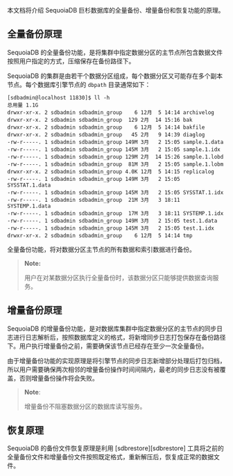 [^_^]:
    备份恢复原理
    作者：陈子川
    时间：20190303
    评审意见
    王涛：时间：
    许建辉：时间：
    市场部：时间：20190523


本文档将介绍 SequoiaDB 巨杉数据库的全量备份、增量备份和恢复功能的原理。

全量备份原理
----

SequoiaDB 的全量备份功能，是将集群中指定数据分区的主节点所包含数据文件按照用户指定的方式，压缩保存在备份路径下。

SequoiaDB 的集群是由若干个数据分区组成，每个数据分区又可能存在多个副本节点。每个数据库引擎节点的 `dbpath` 目录通常如下：

```lang-bash
[sdbadmin@localhost 11830]$ ll -h
总用量 1.1G
drwxr-xr-x. 2 sdbadmin sdbadmin_group    6 12月  5 14:14 archivelog
drwxr-xr-x. 2 sdbadmin sdbadmin_group  129 2月  14 15:16 bak
drwxr-xr-x. 2 sdbadmin sdbadmin_group    6 12月  5 14:14 bakfile
drwxr-xr-x. 2 sdbadmin sdbadmin_group   45 2月   9 14:39 diaglog
-rw-r-----. 1 sdbadmin sdbadmin_group 149M 3月   2 15:05 sample.1.data
-rw-r-----. 1 sdbadmin sdbadmin_group 145M 3月   2 15:05 sample.1.idx
-rw-r-----. 1 sdbadmin sdbadmin_group 129M 2月  14 15:26 sample.1.lobd
-rw-r-----. 1 sdbadmin sdbadmin_group  81M 3月   2 15:05 sample.1.lobm
drwxr-xr-x. 2 sdbadmin sdbadmin_group 4.0K 12月  5 14:15 replicalog
-rw-r-----. 1 sdbadmin sdbadmin_group 149M 3月   2 15:05 SYSSTAT.1.data
-rw-r-----. 1 sdbadmin sdbadmin_group 145M 3月   2 15:05 SYSSTAT.1.idx
-rw-r-----. 1 sdbadmin sdbadmin_group  21M 3月   3 18:11 SYSTEMP.1.data
-rw-r-----. 1 sdbadmin sdbadmin_group  17M 3月   3 18:11 SYSTEMP.1.idx
-rw-r-----. 1 sdbadmin sdbadmin_group 149M 3月   2 15:05 test.1.data
-rw-r-----. 1 sdbadmin sdbadmin_group 145M 3月   2 15:05 test.1.idx
drwxr-xr-x. 2 sdbadmin sdbadmin_group    6 12月  5 14:14 tmp
```

全量备份功能，将对数据分区主节点的所有数据和索引数据进行备份。

> **Note:**
>
> 用户在对某数据分区执行全量备份时，该数据分区只能够提供数据查询服务。

增量备份原理
----

SequoiaDB 的增量备份功能，是对数据库集群中指定数据分区的主节点的同步日志进行日志解析后，按照数据库定义的格式，将新增同步日志打包保存在备份路径下。用户执行增量备份之前，需要确保该节点已经存在至少一次全量备份。

由于增量备份功能的实现原理是将引擎节点的同步日志新增部分处理后打包归档，所以用户需要确保两次相邻的增量备份操作时间间隔内，最老的同步日志没有被覆盖，否则增量备份操作将会失败。

> **Note**:
>
> 增量备份不阻塞数据分区的数据库读写服务。

恢复原理
----
SequoiaDB 的备份文件恢复原理是利用 [sdbrestore][sdbrestore] 工具将之前的全量备份文件和增量备份文件按照既定格式，重新解压后，恢复成正常的数据文件。



[^_^]:
    TODO:该页面需要调整
    设置 sdbrestore 参数
    设置 replica_log 参数



[^_^]:
    本文使用到的所有链接及引用。
[sdbrestore]:manual/Distributed_Engine/Maintainance/Backup_Recovery/data_restore.md

